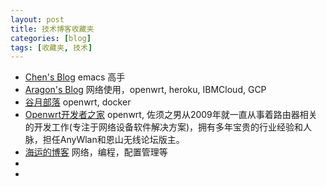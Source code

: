```yaml
---
layout: post
title: 技术博客收藏夹
categories: [blog]
tags: [收藏夹, 技术]
---
```




* [Chen's Blog](http://blog.binchen.org)
    emacs 高手
* [Aragon's Blog](https://hexo.aragon.wang)
    网络使用，openwrt, heroku, IBMCloud, GCP
* [谷月部落](https://guyuetv.github.io)
    openwrt, docker
* [Openwrt开发者之家](http://www.openwrt.pro)
    openwrt, 佐须之男从2009年就一直从事着路由器相关的开发工作(专注于网络设备软件解决方案)，拥有多年宝贵的行业经验和人脉，担任AnyWlan和恩山无线论坛版主。
* [海运的博客](https://www.haiyun.me)
    网络，编程，配置管理等
* []()
* []()



